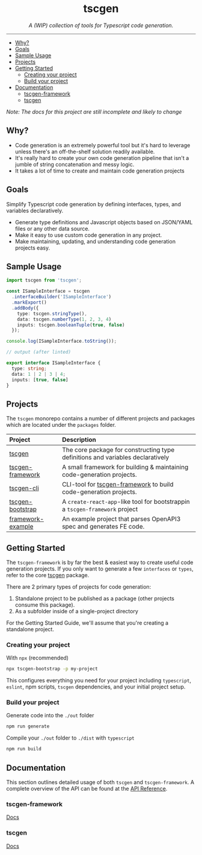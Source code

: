 <h1 align="center">
  tscgen
</h1>

<div align="center">
<em>A (WIP) collection of tools for Typescript code generation.</em>
</div>

<hr style="background-color: #555555; height: 1px;" />

- [Why?](#why)
- [Goals](#goals)
- [Sample Usage](#sample-usage)
- [Projects](#projects)
- [Getting Started](#getting-started)
  - [Creating your project](#creating-your-project)
  - [Build your project](#build-your-project)
- [Documentation](#documentation)
  - [tscgen-framework](#tscgen-framework)
  - [tscgen](#tscgen)

*Note: The docs for this project are still incomplete and likely to change*

## Why?

- Code generation is an extremely powerful tool but it's hard to leverage unless there's an off-the-shelf solution readily available.
- It's really hard to create your own code generation pipeline that isn't a jumble of string concatenation and messy logic.
- It takes a lot of time to create and maintain code generation projects

## Goals

Simplify Typescript code generation by defining interfaces, types, and variables declaratively.

- Generate type definitions and Javascript objects based on JSON/YAML files or any other data source.
- Make it easy to use custom code generation in any project.
- Make maintaining, updating, and understanding code generation projects easy.

## Sample Usage

```ts
import tscgen from 'tscgen';

const ISampleInterface = tscgen
  .interfaceBuilder('ISampleInterface')
  .markExport()
  .addBody({
    type: tscgen.stringType(),
    data: tscgen.numberType(1, 2, 3, 4)
    inputs: tscgen.booleanTuple(true, false)
  });

console.log(ISampleInterface.toString());

// output (after linted)

export interface ISampleInterface {
  type: string;
  data: 1 | 2 | 3 | 4;
  inputs: [true, false]
}
```

## Projects

The `tscgen` monorepo contains a number of different projects and packages which are located under the `packages` folder.

| Project        | Description           |
| :------------- |:-------------|
| [tscgen](./packages/tscgen/README.md)     | The core package for constructing type definitions and variables declaratively |
| [tscgen-framework](./packages/framework/README.md)      | A small framework for building & maintaining code-generation projects.      |
| [tscgen-cli](./packages/cli/README.md) | CLI-tool for [tscgen-framework](./packages/framework/README.md) to build code-generation projects.     |
[tscgen-bootstrap](./packages/tscgen-bootstrap/README.md) | A `create-react-app`-like tool for bootstrappin a `tscgen-framework` project     |
[framework-example](./packages/framework-example/README.md) | An example project that parses OpenAPI3 spec and generates FE code.    |

## Getting Started

The `tscgen-framework` is by far the best & easiest way to create useful code generation projects. If you only want to generate a few `interfaces` or `types`, refer to the core [tscgen](./packages/tscgen/README.md) package.

There are 2 primary types of projects for code generation:

1) Standalone project to be published as a package (other projects consume this package).
2) As a subfolder inside of a single-project directory

For the Getting Started Guide, we'll assume that you're creating a standalone project.

### Creating your project

With `npx` (recommended)

```bash
npx tscgen-bootstrap -p my-project
```

This configures everything you need for your project including `typescript`, `eslint`, npm scripts, `tscgen` dependencies, and your initial project setup.

### Build your project

Generate code into the `./out` folder

```bash
npm run generate
```

Compile your `./out` folder to `./dist` with `typescript`

```bash
npm run build
```

## Documentation

This section outlines detailed usage of both `tscgen` and `tscgen-framework`. A complete overview of the API can be found at the [API Reference](docs/markdown/index.md).

### tscgen-framework

[Docs](./packages/framework/README.md)

### tscgen

[Docs](./packages/tscgen/README.md)
